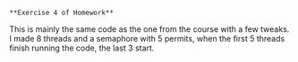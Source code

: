     **Exercise 4 of Homework**
    
This is mainly the same code as the one from the course with a few tweaks.
I made 8 threads and a semaphore with 5 permits, when the first 5 threads finish running the code, the last 3 start.
